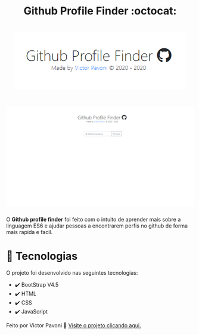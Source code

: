 # <div align="center">Github Profile Finder :octocat:</div>

# <div align="center">![](github/githubprofilefinderlogo.png)</div>

# ![](github/gifghpf.gif)

O **Github profile finder** foi feito com o intuito de aprender mais sobre a linguagem ES6 e ajudar pessoas a encontrarem perfis no github de forma mais rapida e facil.

# 🚀 Tecnologias
O projeto foi desenvolvido nas seguintes tecnologias:

* ✔️ BootStrap V4.5
* ✔️ HTML
* ✔️ CSS
* ✔️ JavaScript

Feito por Victor Pavoni 👋 [Visite o projeto clicando aqui.](https://www.ghpf.netlify.com)
